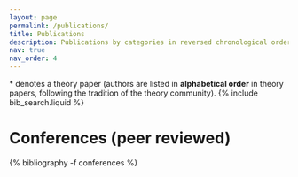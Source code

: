 ```yaml
---
layout: page
permalink: /publications/
title: Publications
description: Publications by categories in reversed chronological order. 
nav: true
nav_order: 4
---
```


<span>
  &#42; denotes a theory paper (authors are listed in <b>alphabetical order</b> in theory papers, following the tradition of the theory community).
</span>
{% include bib_search.liquid %}

<div class="publications">

<h1>Conferences (peer reviewed)</h1>
{% bibliography -f conferences %}

</div>
